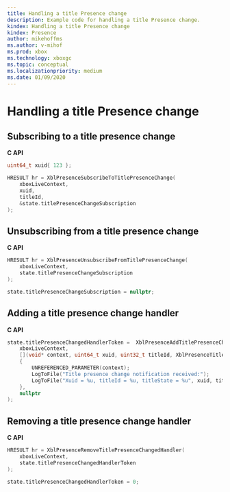 ```yaml
---
title: Handling a title Presence change
description: Example code for handling a title Presence change.
kindex: Handling a title Presence change
kindex: Presence
author: mikehoffms
ms.author: v-mihof
ms.prod: xbox
ms.technology: xboxgc
ms.topic: conceptual
ms.localizationpriority: medium
ms.date: 01/09/2020
---
```



# Handling a title Presence change


## Subscribing to a title presence change


**C API**
<!--  XblPresenceSubscribeToTitlePresenceChange_C.md -->
<!-- note guid "123" -->
```cpp
uint64_t xuid{ 123 };

HRESULT hr = XblPresenceSubscribeToTitlePresenceChange(
    xboxLiveContext,
    xuid,
    titleId,
    &state.titlePresenceChangeSubscription
);
```

<!--**Reference**
* [XblPresenceSubscribeToTitlePresenceChange](xblpresencesubscribetotitlepresencechange.md)-->


## Unsubscribing from a title presence change


**C API**
<!--  XblPresenceUnsubscribeFromTitlePresenceChange_C.md -->
```cpp
HRESULT hr = XblPresenceUnsubscribeFromTitlePresenceChange(
    xboxLiveContext,
    state.titlePresenceChangeSubscription
);

state.titlePresenceChangeSubscription = nullptr;
```

<!--**Reference**
* [XblPresenceUnsubscribeFromTitlePresenceChange](xblpresenceunsubscribefromtitlepresencechange.md)-->


## Adding a title presence change handler


**C API**
<!--  XblPresenceAddTitlePresenceChangedHandler_C.md -->
```cpp
state.titlePresenceChangedHandlerToken =  XblPresenceAddTitlePresenceChangedHandler(
    xboxLiveContext,
    [](void* context, uint64_t xuid, uint32_t titleId, XblPresenceTitleState titleState)
    {
        UNREFERENCED_PARAMETER(context);
        LogToFile("Title presence change notification received:");
        LogToFile("Xuid = %u, titleId = %u, titleState = %u", xuid, titleId, titleState);
    },
    nullptr
);
```

<!--**Reference**
* [XblPresenceAddTitlePresenceChangedHandler](xblpresenceaddtitlepresencechangedhandler.md)
* [XblPresenceTitleState](xblpresencetitlestate.md)-->


## Removing a title presence change handler

**C API**
<!--  XblPresenceRemoveTitlePresenceChangedHandler_C.md -->
```cpp
HRESULT hr = XblPresenceRemoveTitlePresenceChangedHandler(
    xboxLiveContext,
    state.titlePresenceChangedHandlerToken
);

state.titlePresenceChangedHandlerToken = 0;
```

<!--**Reference**
* [XblPresenceRemoveTitlePresenceChangedHandler](xblpresenceremovetitlepresencechangedhandler.md)-->
